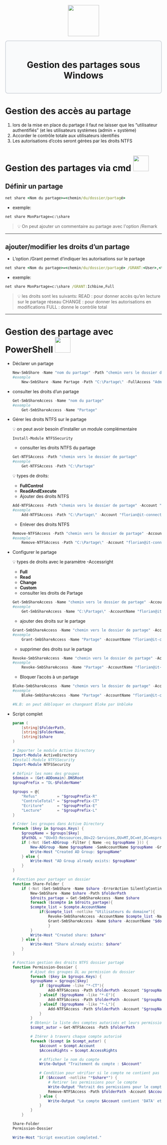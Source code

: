 <div align="center">
  <p align="center">
    <a href="#">
      <img src="https://memos.nadus.fr/wp-content/uploads/2018/05/le-partage-de-fichiers-icone-psd_30-2568.jpg" height="100px" />
    </a>
  </p>
</div>

<div style="border: 2px solid #d1d5db; padding: 20px; border-radius: 8px; background-color: #f9fafb;">
  <h1 align="center">Gestion des partages sous Windows</h1>
</div>

# Gestion des accès au partage

1. lors de la mise en place du partage il faut ne laisser que les “utilisateur authentifiés” (et les utilisateurs systèmes (admin + système)
2. Accorder le contrôle totale aux utilisateurs identifiés
3. Les autorisations d’ccès seront gérées par les droits NTFS

# **Gestion des partages via cmd <img src=https://cdn.iconscout.com/icon/premium/png-256-thumb/command-prompt-3477885-2910207.png height="50px" />**
## Définir un partage
```cmd
net share <Nom du partage>=<chemin/du/dossier/partagé>
```
- exemple:
```cmd
net share MonPartage=c:\share
```
> 💡 On peut ajouter un commentaire au partage avec l'option /Remark
---
## ajouter/modifier les droits d’un partage
- L’option /Grant permet d’indiquer les autorisations sur le partage
```cmd
net share <Nom du partage>=<chemin/du/dossier/partagé> /GRANT:<User>,<type de droit>
```
- exemple:
```cmd
net share MonPartage=c:\share /GRANT:Ichbine,Full
```
> 💡 les droits sont les suivants: 
>READ : pour donner accès qu’en lecture sur le partage réseau
>CHANGE : pour donner les autorisations en modifications
>FULL : donne le contrôle total
---

# **Gestion des partage avec PowerShell <img src="https://upload.wikimedia.org/wikipedia/commons/a/af/PowerShell_Core_6.0_icon.png" height="50px" />**

- Déclarer un partage
    
    ```powershell
    New-SmbShare -Name "nom du partage" -Path "chemin vers le dossier de partage" -FullAccess "groupe d'utilisateur" -ReadAccess "groupe d'utilisateur"
    #exemple
    	New-SmbShare -Name Partage -Path "C:\Partage\" -FullAccess "Administrateurs" -ReadAccess "Utilisateurs"
    ```
    
- consulter les droits d’un partage
    
    ```powershell
    Get-SmbShareAccess -Name "nom du partage"
    #exemple
    	Get-SmbShareAccess -Name "Partage"
    ```
    
- Gérer les droits NTFS sur le partage
    
    <aside>
    💡 on peut avoir besoin d’installer un module complémentaire
    
    `Install-Module NTFSSecurity`
    
    </aside>
    
    - consulter les droits NTFS du partage
    
    ```powershell
    Get-NTFSAccess -Path "chemin vers le dossier de partage"
    #exemple
    	Get-NTFSAccess -Path "C:\Partage"
    ```
    
    <aside>
    💡 types de droits:
    
    - **FullControl**
    - **ReadAndExecute**
    </aside>
    
    - Ajouter des droits NTFS
    
    ```powershell
    Add-NTFSAccess -Path "chemin vers le dossier de partage" -Account "compte dont on veut vérifier les droits"  -AccessRights "type de droits"
    #exemple
    	Add-NTFSAccess -Path "C:\Partage\" -Account "florian@it-connect.local" -AccessRights Modify
    ```
    
    - Enlever des droits NTFS
    
    ```powershell
    Remove-NTFSAccess -Path "chemin vers le dossier de partage" -Account "compte dont on veut vérifier les droits" -AccessRights "type de droits"
    #exemple
    	Remove-NTFSAccess -Path "C:\Partage\" -Account "florian@it-connect.local" -AccessRights Modify
    ```
    
- Configurer le partage
    
    <aside>
    💡 types de droits avec le paramètre -Accessright
    
    - **Full**
    - **Read**
    - **Change**
    - **Custom**
    </aside>
    
    - consulter les droits de Partage
    
    ```powershell
    Get-SmbShareAccess -Name "chemin vers le dossier de partage" -AccountName "compte dont on veut vérifier les droits"
    #exemple
    	Get-SmbShareAccess -Name "C:\Partage\" -AccountName "florian@it-connect.local"
    ```
    
    - ajouter des droits sur le partage
    
    ```powershell
    Grant-SmbShareAccess -Name "chemin vers le dossier de partage" -AccountName "compte dont on veut vérifier les droits" -AccessRight "type de droit" -Force #permet de ne pas demander de confirmation
    #exemple
    	Grant-SmbShareAccess -Name "Partage" -AccountName "florian@it-connect.local" -AccessRight Read -Force
    ```
    
    - supprimer des droits sur le partage
    
    ```powershell
    Revoke-SmbShareAccess -Name "chemin vers le dossier de partage" -AccountName "compte dont on veut vérifier les droits" -Force #permet de ne pas demander de confirmation
    #exemple
    	Revoke-SmbShareAccess -Name "Partage" -AccountName "florian@it-connect.local" -Force
    ```
    
    - Bloquer l’accès à un partage
    
    ```powershell
    Bloke-SmbShareAccess -Name "chemin vers le dossier de partage" -AccountName "compte dont on veut vérifier les droits" -Force #permet de ne pas demander de confirmation
    #exemple
    	Bloke-SmbShareAccess -Name "Partage" -AccountName "florian@it-connect.local" -Force
    
    #N.B: on peut débloquer en changeant Bloke par Unbloke
    ```
    
- Script complet
    
    ```powershell
    param (
        [string]$FolderPath,
        [string]$FolderName,
        [string]$share
    )
    
    # Importer le module Active Directory
    Import-Module ActiveDirectory
    #Install-Module NTFSSecurity
    Import-Module NTFSSecurity
    
    # Définir les noms des groupes
    $domain = (Get-ADDomain).DNSRoot
    $groupPrefix = "DL-$FolderName"
    
    $groups = @{
        "Refus"         = "$groupPrefix-R"
        "ControleTotal" = "$groupPrefix-CT"
        "Ecriture"      = "$groupPrefix-E"
        "Lecture"       = "$groupPrefix-L"
    }
    
    # Créer les groupes dans Active Directory
    foreach ($key in $groups.Keys) {
        $groupName = $groups[$key]
        $PathDL = "OU=03-Ressources,OU=22-Services,OU=MT,DC=mt,DC=msprsx,DC=eni"
        if (-Not (Get-ADGroup -Filter { Name -eq $groupName })) {
            New-ADGroup -Name $groupName -SamAccountName $groupName -GroupScope DomainLocal -Path $PathDL
            Write-Host "Created AD Group: $groupName"
        } else {
            Write-Host "AD Group already exists: $groupName"
        }
    }
    
    # Fonction pour partager un dossier
    function Share-Folder {
        if (-Not (Get-SmbShare -Name $share -ErrorAction SilentlyContinue)) {
            New-SmbShare -Name $share -Path $folderPath  
            $droits_partage = Get-SmbShareAccess -Name $share
            foreach ($compte in $droits_partage){
            $compte_list = $compte.AccountName
                if($compte_list -notlike "Utilisateurs du domaine"){
                    Revoke-SmbShareAccess -AccountName $compte_list -Name $share -Force
                    Grant-SmbShareAccess -Name $share -AccountName "$domain\Utilisateurs du domaine" -AccessRight Full -Force
                    }
            }
            Write-Host "Created share: $share"
        } else {
            Write-Host "Share already exists: $share"
        }
    }
    
    # Fonction gestion des droits NTFS dossier partagé
    function Permission-Dossier {
            # Ajout des groupes DL au permission du dossier
            foreach ($key in $groups.Keys) {
            $groupName = $groups[$key]
                if ($groupName -like "*-CT"){
                    Add-NTFSAccess -Path $folderPath -Account "$groupName@$domain" -AccessRights FullControl 
                } elseif ($groupName -like "*-E"){
                    Add-NTFSAccess -Path $folderPath -Account "$groupName@$domain" -AccessRights ReadAndExecute
                } elseif ($groupName -like "*-L"){
                    Add-NTFSAccess -Path $folderPath -Account "$groupName@$domain" -AccessRights Read
                }
            }
            # Obtenir la liste des comptes autorisés et leurs permissions sur le chemin spécifié
            $compt_autor = Get-NTFSAccess -Path $folderPath
    
            # Itérer à travers chaque compte autorisé
            foreach ($compt in $compt_autor) {
                $Account = $compt.Account
                $AccessRights = $compt.AccessRights
    
                # Afficher le nom du compte
                Write-Output "Traitement du compte : $Account"
    
                # Condition pour vérifier si le compte ne contient pas "$share"
                if ($Account -notlike "*$share*") {
                    # Retirer les permissions pour le compte
                    Write-Output "Retrait des permissions pour le compte : $Account"
                    Remove-NTFSAccess -Path $folderPath -Account $Account -AccessRights $AccessRights
                } else {
                    Write-Output "Le compte $Account contient 'DATA' et ne sera pas modifié."
                }
            }
        }
    
    Share-Folder 
    Permission-Dossier
    
    Write-Host "Script execution completed."
    
    ```